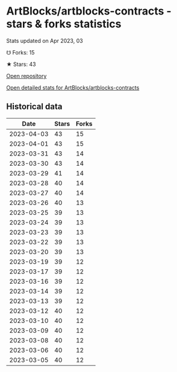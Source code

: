 # ArtBlocks/artblocks-contracts - stars & forks statistics

Stats updated on Apr 2023, 03

☋ Forks: 15

★ Stars: 43

[Open repository](https://github.com/ArtBlocks/artblocks-contracts)

[Open detailed stats for ArtBlocks/artblocks-contracts](https://reviewgithub.com/rep/ArtBlocks/artblocks-contracts)

## Historical data
| Date | Stars | Forks |
|------|-------|-------|
| 2023-04-03 | 43 | 15 | 
| 2023-04-01 | 43 | 15 | 
| 2023-03-31 | 43 | 14 | 
| 2023-03-30 | 43 | 14 | 
| 2023-03-29 | 41 | 14 | 
| 2023-03-28 | 40 | 14 | 
| 2023-03-27 | 40 | 14 | 
| 2023-03-26 | 40 | 13 | 
| 2023-03-25 | 39 | 13 | 
| 2023-03-24 | 39 | 13 | 
| 2023-03-23 | 39 | 13 | 
| 2023-03-22 | 39 | 13 | 
| 2023-03-20 | 39 | 13 | 
| 2023-03-19 | 39 | 12 | 
| 2023-03-17 | 39 | 12 | 
| 2023-03-16 | 39 | 12 | 
| 2023-03-14 | 39 | 12 | 
| 2023-03-13 | 39 | 12 | 
| 2023-03-12 | 40 | 12 | 
| 2023-03-10 | 40 | 12 | 
| 2023-03-09 | 40 | 12 | 
| 2023-03-08 | 40 | 12 | 
| 2023-03-06 | 40 | 12 | 
| 2023-03-05 | 40 | 12 | 


